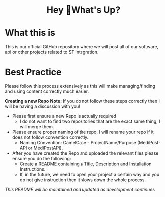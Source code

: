 
<h1 align="center">Hey 👋What's Up?</h1>

# What this is
This is our official GitHub repository where we will post all of our software, api or other projects related to ST Integration.

# Best Practice
Please follow this process extensively as this will make managing/finding and using content correctly much easier.

**Creating a new Repo**
**Note:** If you do not follow these steps correctly then I will be having a discussion with you!
- Please first ensure a new Repo is actually required
  - I do not want to find two repositories that are the exact same thing, I will merge them.
- Please ensure proper naming of the repo, I will rename your repo if it does not follow convention correctly.
  - Naming Convention: CamelCase - ProjectName/Purpose (MediPost-API or MediPostAPI).
- After you have created the Repo and uploaded the relevant files please ensure you do the following:
  - Create a README containing a Title, Description and Installation Instructions.
  - If, in the future, we need to open your project a certain way and you do not give instruction then it slows down the whole process.


*This README will be maintained and updated as development continues*
